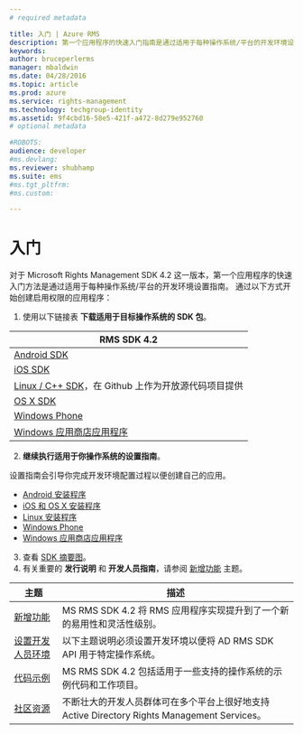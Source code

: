 ```yaml
---
# required metadata

title: 入门 | Azure RMS
description: 第一个应用程序的快速入门指南是通过适用于每种操作系统/平台的开发环境设置指南。
keywords:
author: bruceperlerms
manager: mbaldwin
ms.date: 04/28/2016
ms.topic: article
ms.prod: azure
ms.service: rights-management
ms.technology: techgroup-identity
ms.assetid: 9f4cbd16-58e5-421f-a472-8d279e952760
# optional metadata

#ROBOTS:
audience: developer
#ms.devlang:
ms.reviewer: shubhamp
ms.suite: ems
#ms.tgt_pltfrm:
#ms.custom:

---
```


# 入门

对于 Microsoft Rights Management SDK 4.2 这一版本，第一个应用程序的快速入门方法是通过适用于每种操作系统/平台的开发环境设置指南。 通过以下方式开始创建启用权限的应用程序：

1. 使用以下链接表 **下载适用于目标操作系统的 SDK 包**。

  |RMS SDK 4.2|
  |---------------|
  |[Android SDK](http://Go.Microsoft.Com/FWLink/p/?LinkId=404271)|
  |[iOS SDK](http://Go.Microsoft.Com/FWLink/p/?LinkId=404272)|
  |[Linux / C++ SDK](https://github.com/AzureAD/rms-sdk-for-cpp)，在 Github 上作为开放源代码项目提供|
  |[OS X SDK](http://Go.Microsoft.Com/FWLink/p/?LinkId=404273)|
  |[Windows Phone](http://go.microsoft.com/fwlink/p/?LinkId=524758)|
  |[Windows 应用商店应用程序](http://go.microsoft.com/fwlink/p/?LinkID=526163)|

2. **继续执行适用于你操作系统的设置指南**。

  设置指南会引导你完成开发环境配置过程以便创建自己的应用。
  - [Android 安装程序](android-sdk.md)
  - [iOS 和 OS X 安装程序](ios-sdk.md)          
  - [Linux 安装程序](linux-setup.md)              
  - [Windows Phone](windows-phone-apps.md)     
  - [Windows 应用商店应用程序](winrt-sdk.md)

3. 查看 [SDK 摘要图](api-reference-4-2.md)。
4. 有关重要的 **发行说明** 和 **开发人员指南**，请参阅 [新增功能](release-notes.md) 主题。

  |主题|描述|
  |-----|-----------|
  |[新增功能](release-notes.md)|MS RMS SDK 4.2 将 RMS 应用程序实现提升到了一个新的易用性和灵活性级别。|
  |[设置开发人员环境](setup-developer-environment.md)|以下主题说明必须设置开发环境以便将 AD RMS SDK API 用于特定操作系统。|
  |[代码示例](code-examples.md)|MS RMS SDK 4.2 包括适用于一些支持的操作系统的示例代码和工作项目。|
  |[社区资源](community-resources.md)|不断壮大的开发人员群体可在多个平台上很好地支持 Active Directory Rights Management Services。|


<!--HONumber=Apr16_HO4-->


